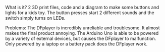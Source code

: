 What is it?
2 3D print files, code and a diagram to make some buttons and lights for a kids toy. The button presses start 2 different sounds and the switch simply turns on LEDs.

Problems:
The DFplayer is incredibly unreliable and troublesome. It almost makes the final product annoying. The Arduino Uno is able to be powered by a variety of external devices, but causes the DFplayer to malfunction. Only powered by a laptop or a battery pack does the DFplayer work.
